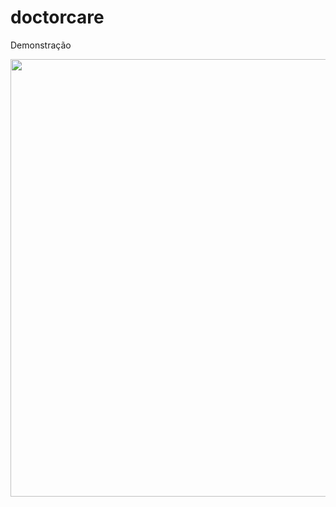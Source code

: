 # doctorcare

Demonstração

<div align="center"> 
<img src="https://user-images.githubusercontent.com/11560543/167655432-fe0ebedd-e8b3-4655-8781-7af2c4533ff5.gif" width="700px">  </img>
</div>

